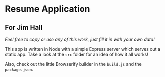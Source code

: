 # Resume Application 
## For Jim Hall
*Feel free to copy or use any of this work, just fill it in with your own data!*

This app is written in Node with a simple Express server which serves out a static app.  Take a look at the `src` folder for an idea of how it all works!

Also, check out the little Browserify builder in the `build.js` and the `package.json`.
